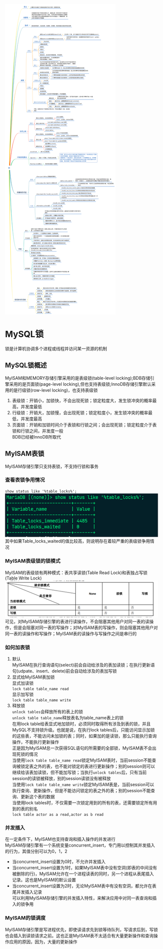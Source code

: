 ![title](https://raw.githubusercontent.com/liujinxi931204/image/master/gitnote/2020/06/17/1592384728792-1592384729092.png)  
# MySQL锁  
锁是计算机协调多个进程或线程并访问某一资源的机制  
## MySQL锁概述  
MyISAM和MEMORY存储引擎采用的是表级锁(table-level locking);BDB存储引擎采用的是页面锁(page-level locking),但也支持表级锁;InnoDB存储引擎默认采用的是行级锁(row-level locking)，也支持表级锁  
1. 表级锁：开销小，加锁快，不会出现死锁；锁定粒度大，发生锁冲突的概率最高，并发度最低  
2. 行级锁：开销大，加锁慢，会出现死锁；锁定粒度小，发生锁冲突的概率最低，并发度最高  
3. 页面锁：开销和加锁时间介于表锁和行锁之间；会出现死锁；锁定粒度介于表锁和行锁之间，并发度一般  
BDB已经被InnoDB所取代  
## MyISAM表锁  
MyISAM存储引擎只支持表锁，不支持行锁和事务  
### 查看表锁争用情况  
`show status like '%table_locks%';`  
![title](https://raw.githubusercontent.com/liujinxi931204/image/master/gitnote/2020/08/26/1598429010951-1598429011016.png)  
其中如果Table_locks_waited的值比较高，则说明存在着较严重的表级锁争用情况  
### MyISAM表级锁的锁模式  
MyISAM的表级锁有两种模式：表共享读锁(Table Read Lock)和表独占写锁(Table Write Lock)  
![title](https://raw.githubusercontent.com/liujinxi931204/image/master/gitnote/2020/08/26/1598429287349-1598429287351.png)  
可见，对MyISAM存储引擎的表进行读操作，不会阻塞其他用户对同一表的读操作，但是会阻塞对同一表的写操作；对MyISAM表的写操作，则会阻塞其他用户对同一表的读操作和写操作；MyISAM表的读操作与写操作之间是串行的    
### 如何加表锁
1. 默认  
MyISAM在执行查询语句(select)前会自动给涉及的表加读锁；在执行更新语句(udpate、insert、delete)前会自动给涉及的表加写锁  
2. 显式给MyISAM表加锁  
显式加读锁  
`lock table table_name read`  
显示加写锁  
`lock table table_name write`  
3. 释放锁  
`unlock tables`会释放所有的表上的锁  
`unlock table table_name`释放表名为table_name表上的锁  
在用lock table给表显式地加锁时，必须同时取得所有涉及到表的锁，并且MySQL不支持锁升级。也就是说，在执行lock tables后，只能访问显示加锁的这些表，不能访问未加锁的表；同时，如果加的是读锁，那么只能执行查询操作，不能执行更新操作  
正是因为MyISAM总一次获得SQL语句的所需要的全部锁，MyISAM表不会出现死锁的情况  
当使用`lock table table_name read`锁定MyISAM表时，当前session不能查询被锁定表之外的表，也不能对锁定的表进行更新操作；别的session则可以继续给该表加读锁，但不能加写锁；当执行`unlock tables`后，只有当前session的读锁被释放，别的session读锁没有被释放  
当使用`lock table table_name write`锁定MyISAM表是，当前session可以执行查询、更新操作，但是不能访问锁定的表之外的表；别的session不能查询、更新这个表的数据  
当使用lock tables时，不仅需要一次锁定用到的所有的表，还需要锁定所有用到的表的别名  
`lock table actor as a read,actor as b read`  
### 并发插入  
在一定条件下，MyISAM也支持查询和插入操作的并发进行  
MyISAM存储引擎有一个系统变量concurrent_insert，专门用以控制其并发插入的行为，其值分别可以为0，1，2
+ 当concurrent_insert设置为0时，不允许并发插入  
+ 当concurrent_insert设置为1时，如果MyISAM表中没有空洞(即表的中间没有被删除的行)，MyISAM允许在一个进程读表的同时，另一个进程从表尾插入记录。这也是MyISAM的默认设置  
+ 当concurrent_insert设置为2时，无论MyISAM表中有没有空洞，都允许在表尾并发插入记录  
可以利用MyISAM存储引擎的并发插入特性，来解决应用中对同一表查询和插入的锁争用  
### MyISAM的锁调度  
MyISAM存储引擎是写进程优先，即使读请求先到锁等待队列，写请求后到，写锁也会插入到读锁请求之前。这也正是MyISAM表不太适合有大量更新操作和查询操作应用的原因，因为，大量的更新操作










